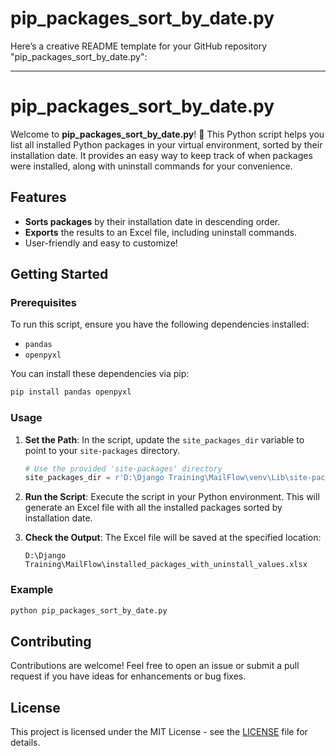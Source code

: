 # pip_packages_sort_by_date.py
Here’s a creative README template for your GitHub repository "pip_packages_sort_by_date.py":

---

# pip_packages_sort_by_date.py

Welcome to **pip_packages_sort_by_date.py**! 🌟 This Python script helps you list all installed Python packages in your virtual environment, sorted by their installation date. It provides an easy way to keep track of when packages were installed, along with uninstall commands for your convenience.

## Features
- **Sorts packages** by their installation date in descending order.
- **Exports** the results to an Excel file, including uninstall commands.
- User-friendly and easy to customize!

## Getting Started

### Prerequisites
To run this script, ensure you have the following dependencies installed:

- `pandas`
- `openpyxl`

You can install these dependencies via pip:

```bash
pip install pandas openpyxl
```

### Usage

1. **Set the Path**: In the script, update the `site_packages_dir` variable to point to your `site-packages` directory.

    ```python
    # Use the provided 'site-packages' directory
    site_packages_dir = r'D:\Django Training\MailFlow\venv\Lib\site-packages'
    ```

2. **Run the Script**: Execute the script in your Python environment. This will generate an Excel file with all the installed packages sorted by installation date.

3. **Check the Output**: The Excel file will be saved at the specified location:
    ```plaintext
    D:\Django Training\MailFlow\installed_packages_with_uninstall_values.xlsx
    ```

### Example
```bash
python pip_packages_sort_by_date.py
```

## Contributing
Contributions are welcome! Feel free to open an issue or submit a pull request if you have ideas for enhancements or bug fixes.

## License
This project is licensed under the MIT License - see the [LICENSE](LICENSE) file for details.

